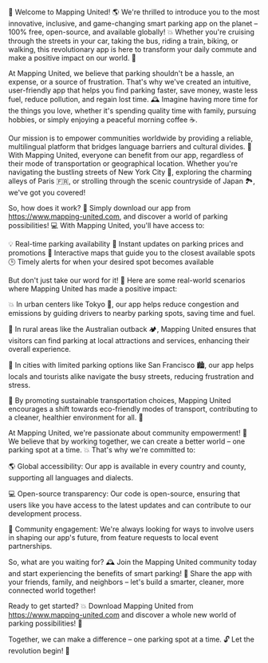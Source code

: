 🚀 Welcome to Mapping United! 🌎 We're thrilled to introduce you to the most innovative, inclusive, and game-changing smart parking app on the planet – 100% free, open-source, and available globally! 💥 Whether you're cruising through the streets in your car, taking the bus, riding a train, biking, or walking, this revolutionary app is here to transform your daily commute and make a positive impact on our world. 🌟

At Mapping United, we believe that parking shouldn't be a hassle, an expense, or a source of frustration. That's why we've created an intuitive, user-friendly app that helps you find parking faster, save money, waste less fuel, reduce pollution, and regain lost time. 🕰️ Imagine having more time for the things you love, whether it's spending quality time with family, pursuing hobbies, or simply enjoying a peaceful morning coffee ☕️.

Our mission is to empower communities worldwide by providing a reliable, multilingual platform that bridges language barriers and cultural divides. 🌈 With Mapping United, everyone can benefit from our app, regardless of their mode of transportation or geographical location. Whether you're navigating the bustling streets of New York City 🗽️, exploring the charming alleys of Paris 🇫🇷, or strolling through the scenic countryside of Japan 🏞️, we've got you covered!

So, how does it work? 🤔 Simply download our app from https://www.mapping-united.com, and discover a world of parking possibilities! 💻 With Mapping United, you'll have access to:

💡 Real-time parking availability
💸 Instant updates on parking prices and promotions
📍 Interactive maps that guide you to the closest available spots
🕒 Timely alerts for when your desired spot becomes available

But don't just take our word for it! 🤔 Here are some real-world scenarios where Mapping United has made a positive impact:

💥 In urban centers like Tokyo 🗼️, our app helps reduce congestion and emissions by guiding drivers to nearby parking spots, saving time and fuel.

🌳 In rural areas like the Australian outback 🏕️, Mapping United ensures that visitors can find parking at local attractions and services, enhancing their overall experience.

💪 In cities with limited parking options like San Francisco 🏙️, our app helps locals and tourists alike navigate the busy streets, reducing frustration and stress.

🌈 By promoting sustainable transportation choices, Mapping United encourages a shift towards eco-friendly modes of transport, contributing to a cleaner, healthier environment for all. 🌿

At Mapping United, we're passionate about community empowerment! 💪 We believe that by working together, we can create a better world – one parking spot at a time. 💥 That's why we're committed to:

🌎 Global accessibility: Our app is available in every country and county, supporting all languages and dialects.

💻 Open-source transparency: Our code is open-source, ensuring that users like you have access to the latest updates and can contribute to our development process.

🤝 Community engagement: We're always looking for ways to involve users in shaping our app's future, from feature requests to local event partnerships.

So, what are you waiting for? 🕰️ Join the Mapping United community today and start experiencing the benefits of smart parking! 👫 Share the app with your friends, family, and neighbors – let's build a smarter, cleaner, more connected world together!

Ready to get started? 💥 Download Mapping United from https://www.mapping-united.com and discover a whole new world of parking possibilities! 🌟

Together, we can make a difference – one parking spot at a time. 🔓 Let the revolution begin! 🚀